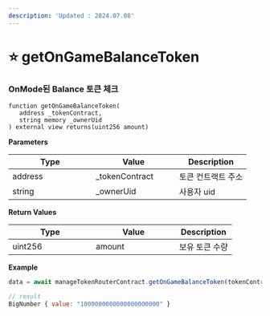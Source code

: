 ```yaml
---
description: 'Updated : 2024.07.08'
---
```


# ⭐ getOnGameBalanceToken

### OnMode된 Balance 토큰 체크



```solidity
function getOnGameBalanceToken(
   address _tokenContract, 
   string memory _ownerUid
) external view returns(uint256 amount)
```



**Parameters**

<table><thead><tr><th width="150">Type</th><th width="150">Value</th><th>Description</th></tr></thead><tbody><tr><td>address</td><td>_tokenContract</td><td>토큰 컨트랙트 주소</td></tr><tr><td>string</td><td>_ownerUid</td><td>사용자 uid</td></tr></tbody></table>



**Return Values**

<table><thead><tr><th width="150">Type</th><th width="150">Value</th><th>Description</th></tr></thead><tbody><tr><td>uint256</td><td>amount</td><td>보유 토큰 수량</td></tr></tbody></table>



**Example**

```javascript
data = await manageTokenRouterContract.getOnGameBalanceToken(tokenContract.address, uid)

// result
BigNumber { value: "1000000000000000000000" }
```



